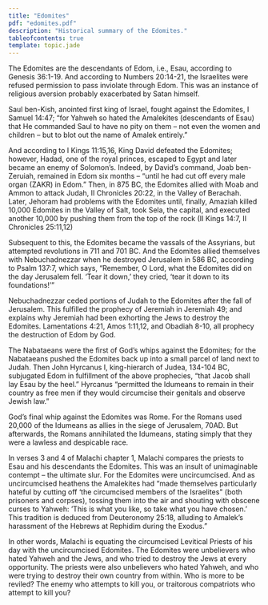 ```yaml
---
title: "Edomites"
pdf: "edomites.pdf"
description: "Historical summary of the Edomites."
tableofcontents: true
template: topic.jade
---
```


The Edomites are the descendants of Edom, i.e., Esau, according to
Genesis 36:1-19. And according to Numbers 20:14-21, the Israelites were
refused permission to pass inviolate through Edom. This was an instance
of religious aversion probably exacerbated by Satan himself.

Saul ben-Kish, anointed first king of Israel, fought against the
Edomites, I Samuel 14:47; “for Yahweh so hated the Amalekites
(descendants of Esau) that He commanded Saul to have no pity on them –
not even the women and children – but to blot out the name of Amalek
entirely.”

And according to I Kings 11:15,16, King David defeated the Edomites;
however, Hadad, one of the royal princes, escaped to Egypt and later
became an enemy of Solomon’s. Indeed, by David’s command, Joab
ben-Zeruiah, remained in Edom six months – “until he had cut off every
male organ (ZAKR) in Edom.” Then, in 875 BC, the Edomites allied with
Moab and Ammon to attack Judah, II Chronicles 20:22, in the Valley of
Berachah. Later, Jehoram had problems with the Edomites until, finally,
Amaziah killed 10,000 Edomites in the Valley of Salt, took Sela, the
capital, and executed another 10,000 by pushing them from the top of the
rock (II Kings 14:7, II Chronicles 25:11,12)

Subsequent to this, the Edomites became the vassals of the Assyrians,
but attempted revolutions in 711 and 701 BC. And the Edomites allied
themselves with Nebuchadnezzar when he destroyed Jerusalem in 586 BC,
according to Psalm 137:7, which says, “Remember, O Lord, what the
Edomites did on the day Jerusalem fell. ‘Tear it down,’ they cried,
‘tear it down to its foundations!’”

Nebuchadnezzar ceded portions of Judah to the Edomites after the fall of
Jerusalem. This fulfilled the prophecy of Jeremiah in Jeremiah 49; and
explains why Jeremiah had been exhorting the Jews to destroy the
Edomites. Lamentations 4:21, Amos 1:11,12, and Obadiah 8-10, all
prophecy the destruction of Edom by God.

The Nabataeans were the first of God’s whips against the Edomites; for
the Nabataeans pushed the Edomites back up into a small parcel of land
next to Judah. Then John Hyrcanus I, king-hierarch of Judea, 134-104 BC,
subjugated Edom in fulfillment of the above prophecies, “that Jacob
shall lay Esau by the heel.” Hyrcanus “permitted the Idumeans to remain
in their country as free men if they would circumcise their genitals and
observe Jewish law.”

God’s final whip against the Edomites was Rome. For the Romans used
20,000 of the Idumeans as allies in the siege of Jerusalem, 70AD. But
afterwards, the Romans annihilated the Idumeans, stating simply that
they were a lawless and despicable race.

In verses 3 and 4 of Malachi chapter 1, Malachi compares the priests to
Esau and his descendants the Edomites. This was an insult of
unimaginable contempt – the ultimate slur. For the Edomites were
uncircumcised. And as uncircumcised heathens the Amalekites had “made
themselves particularly hateful by cutting off ‘the circumcised members
of the Israelites" (both prisoners and corpses), tossing them into the
air and shouting with obscene curses to Yahweh: ’This is what you like,
so take what you have chosen.’ This tradition is deduced from
Deuteronomy 25:18, alluding to Amalek’s harassment of the Hebrews at
Rephidim during the Exodus.”

In other words, Malachi is equating the circumcised Levitical Priests of
his day with the uncircumcised Edomites. The Edomites were unbelievers
who hated Yahweh and the Jews, and who tried to destroy the Jews at
every opportunity. The priests were also unbelievers who hated Yahweh,
and who were trying to destroy their own country from within. Who is
more to be reviled? The enemy who attempts to kill you, or traitorous
compatriots who attempt to kill you?


